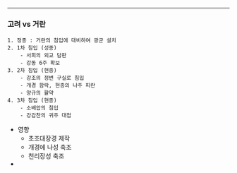 
---
### 고려 vs 거란
	1. 정종 : 거란의 침입에 대비하여 광군 설치
	2. 1차 침입 (성종)
		- 서희의 외교 담판
		- 강동 6주 확보
	3. 2차 침입 (현종)
		- 강조의 정변 구실로 침입
		- 개경 함락, 현종의 나주 피란
		- 양규의 활약
	4. 3차 침입 (현종)
		- 소배압의 침입
		- 강감찬의 귀주 대첩
- 영향
	- 초조대장경 제작
	- 개경에 나성 축조
	- 천리장성 축조
- 
